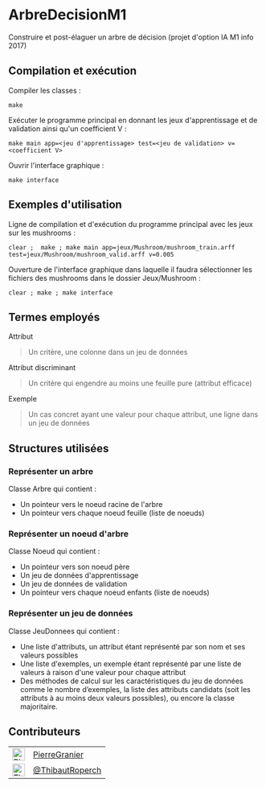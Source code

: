 # ArbreDecisionM1

Construire et post-élaguer un arbre de décision (projet d'option IA M1 info 2017)

## Compilation et exécution

Compiler les classes :

	make

Exécuter le programme principal en donnant les jeux d'apprentissage et de validation ainsi qu'un coefficient V :

	make main app=<jeu d'apprentissage> test=<jeu de validation> v=<coefficient V>

Ouvrir l'interface graphique :

	make interface

## Exemples d'utilisation

Ligne de compilation et d'exécution du programme principal avec les jeux sur les mushrooms :

	clear ;  make ; make main app=jeux/Mushroom/mushroom_train.arff test=jeux/Mushroom/mushroom_valid.arff v=0.005

Ouverture de l'interface graphique dans laquelle il faudra sélectionner les fichiers des mushrooms dans le dossier Jeux/Mushroom :

	clear ; make ; make interface

## Termes employés

Attribut

> Un critère, une colonne dans un jeu de données

Attribut discriminant

> Un critère qui engendre au moins une feuille pure (attribut efficace)

Exemple

> Un cas concret ayant une valeur pour chaque attribut, une ligne dans un jeu de données

## Structures utilisées

### Représenter un arbre

Classe Arbre qui contient :
* Un pointeur vers le noeud racine de l'arbre
* Un pointeur vers chaque noeud feuille (liste de noeuds)

### Représenter un noeud d'arbre

Classe Noeud qui contient :
* Un pointeur vers son noeud père
* Un jeu de données d'apprentissage
* Un jeu de données de validation
* Un pointeur vers chaque noeud enfants (liste de noeuds)

### Représenter un jeu de données

Classe JeuDonnees qui contient :
* Une liste d'attributs, un attribut étant représenté par son nom et ses valeurs possibles
* Une liste d'exemples, un exemple étant représenté par une liste de valeurs à raison d'une valeur pour chaque attribut
* Des méthodes de calcul sur les caractéristiques du jeu de données comme le nombre d’exemples, la liste des attributs candidats (soit les attributs à au moins deux valeurs possibles), ou encore la classe majoritaire.


## Contributeurs

<table>
<tr>
	<td><a href="https://github.com/PierreGranier"><img alt="Pierre Granier--Richard" src="https://avatars1.githubusercontent.com/u/11854882" width="25"></a></td>
	<td><a href="https://github.com/PierreGranier">PierreGranier</a></td>
</tr>
<tr>
	<td><a href="https://github.com/ThibautRoperch"><img alt="Thibaut Roperch" src="https://avatars3.githubusercontent.com/u/18574394" width="25"></a></td>
	<td><a href="https://github.com/ThibautRoperch">@ThibautRoperch</a></td>
</tr>
</table>
